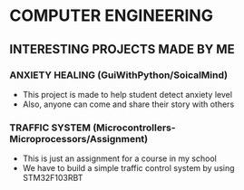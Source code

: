 # COMPUTER ENGINEERING
## INTERESTING PROJECTS MADE BY ME
### ANXIETY HEALING (GuiWithPython/SoicalMind)
- This project is made to help student detect anxiety level
- Also, anyone can come and share their story with others
### TRAFFIC SYSTEM (Microcontrollers-Microprocessors/Assignment)
- This is just an assignment for a course in my school
- We have to build a simple traffic control system by using STM32F103RBT
